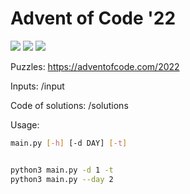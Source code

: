 # Advent of Code '22

![](https://img.shields.io/badge/day%20📅-2-blue) ![](https://img.shields.io/badge/stars%20⭐-4-yellow) ![](https://img.shields.io/badge/days%20completed-2-red)


Puzzles: https://adventofcode.com/2022

Inputs: /input

Code of solutions: /solutions

Usage:
```bash
main.py [-h] [-d DAY] [-t]


python3 main.py -d 1 -t
python3 main.py --day 2
```
